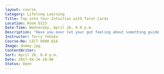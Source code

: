 ```yaml
---
layout: course
Category: Lifelong Learning
Title: Tap into Your Intuition with Tarot Cards
Location: Room D123
Date-Time: Wednesday, April 26, 6-8 p.m.
Description: "Have you ever let your gut feeling about something guide you to make a decision? Did you know that reading tarot cards relies on one’s intuition? Tapping into and trusting your intuition is the true way to read tarot cards. In this two-hour session be introduced to a way of relaxing, clearing your mind, tuning in, and creating an open dialogue to become more enlightened about your future through a tarot deck."
Instructor: Terry Yohnka
Course-No: LECT 8980.Q16
Image: dummy.jpg
ContentWriter:
Sort: April 26, 6-8 p.m.
Date: 2017-04-26 18:00
Status: Open
---
```

